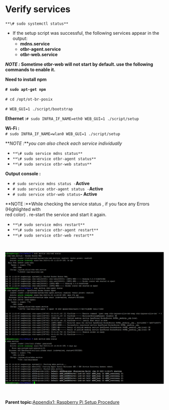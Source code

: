 # Verify services

`**\# sudo systemctl status**`

-   If the setup script was successful, the following services appear in the output:
    -   **mdns.service**
    -   **otbr-agent.service**
    -   **otbr-web.service**

**_NOTE :_ Sometime otbr-web will not start by default. use the following commands to enable it.**

**Need to install npm**

**`# sudo apt-get npm`**

`# cd /opt/ot-br-posix`

`# WEB_GUI=1 ./script/bootstrap`

**Ethernet :**`# sudo INFRA_IF_NAME=eth0 WEB_GUI=1 ./script/setup`<br />

**Wi-Fi :**<br /> `# sudo INFRA_IF_NAME=wlan0 WEB_GUI=1 ./script/setup`

**_NOTE :_***you can also check each service individually*

-   `**\# sudo service mdns status**`
-   `**\# sudo service otbr-agent status**`
-   `**\# sudo service otbr-web status**`

**Output console :**

-   `# sudo service mdns status -`**Active**
-   `# sudo service otbr-agent status -`**Active**
-   `# sudo service otbr-web status`**- Active**

**NOTE :**While checking the service status , if you face any Errors \(Highlighted with<br /> red color\) . re-start the service and start it again.

-   `**\# sudo service mdns restart**`
-   `**\# sudo service otbr-agent restart**`
-   `**\# sudo service otbr-web restart**`

<br />

![](GUID-FF279F1C-7D50-49F7-8B10-30ACD36FA2A9-low.png)

<br />

**Parent topic:**[Appendix1: Raspberry Pi Setup Procedure](GUID-727F605E-7133-4F54-B908-6DCC6893FBC1.md)

